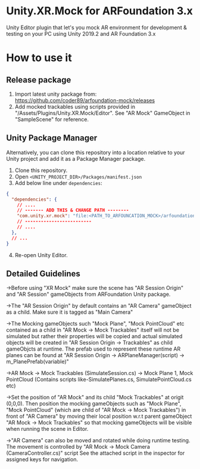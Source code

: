 # Unity.XR.Mock for ARFoundation 3.x

Unity Editor plugin that let's you mock AR environment for development &amp; testing on your PC using Unity 2019.2 and AR Foundation 3.x

# How to use it #

## Release package ##

1. Import latest unity package from: https://github.com/coder89/arfoundation-mock/releases
2. Add mocked trackables using scripts provided in "/Assets/Plugins/Unity.XR.Mock/Editor". See "AR Mock" GameObject in "SampleScene" for reference.

## Unity Package Manager ##

Alternatively, you can clone this repository into a location relative to your Unity project and add it as a Package Manager package.

1. Clone this repository.
2. Open `<UNITY_PROJECT_DIR>/Packages/manifest.json`
3. Add below line under `dependencies`:
```json
{
  "dependencies": {
    // ....
    // ------- ADD THIS & CHANGE PATH --------
    "com.unity.xr.mock": "file:<PATH_TO_ARFOUNCATION_MOCK>/arfoundation-mock/Assets/Plugins/Unity.XR.Mock",
    // -------------------------
    // ....
  },
  // ...
}
```
4. Re-open Unity Editor.

## Detailed Guidelines ##

->Before using "XR Mock" make sure the scene has "AR Session Origin" and "AR Session" gameObjects
from ARFoundation Unity package.

->The "AR Session Origin" by default contains an "AR Camera" gameObject as a child. Make sure it
is tagged as "Main Camera"

->The Mocking gameObjects such "Mock Plane", "Mock PointCloud" etc contained as a child in
"AR Mock -> Mock Trackables" itself will not be simulated but rather their properties will be copied
and actual simulated objects will be created in "AR Session Origin -> Trackables" as child gameObjcts at runtime.
The prefab used to represent these runtime AR planes can be found at "AR Session Origin -> ARPlaneManager(script) -> m_PlanePrefab(variable)"

->AR Mock -> Mock Trackables (SimulateSession.cs) -> Mock Plane 1, Mock PointCloud
(Contains scripts like-SimulatePlanes.cs, SimulatePointCloud.cs etc)

->Set the position of "AR Mock" and its child "Mock Trackables" at origit (0,0,0). Then position the mocking gameObjects 
such as "Mock Plane", "Mock PointCloud" (which are child of "AR Mock -> Mock Trackables") in front of "AR Camera" by moving
their local position w.r.t parent gameObject "AR Mock -> Mock Trackables" so that mocking gameObjects will be visible when running the scene in Editor.

->"AR Camera" can also be moved and rotated while doing runtime testing.
The movement is controlled by "AR Mock -> Mock Camera (CameraController.cs)" script
See the attached script in the inspector for assigned keys for navigation.

